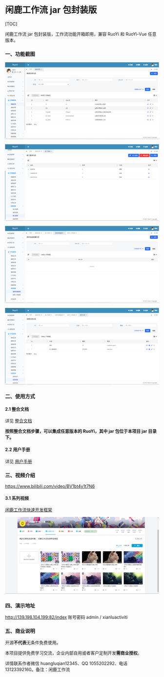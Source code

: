 # 闲鹿工作流 jar 包封装版

[TOC]



闲鹿工作流 jar 包封装版，工作流功能开箱即用，兼容 RuoYi 和 RuoYi-Vue 任意版本。



### 一、功能截图

![basedata](screenshot/basedata.png)



![deptlist](screenshot/deptlist.png)



![wftitle](screenshot/wftitle.png)



![onlineform](screenshot/onlineform.png)



### 二、使用方式

#### 2.1 整合文档

详见 [整合文档](整合文档/若依前后端不分离版整合闲鹿工作流.pdf)

**按照整合文档步骤，可以集成任意版本的 RuoYi，其中 jar 包位于本项目 jar 目录下。**



#### 2.2 用户手册

详见 [用户手册](用户手册/闲鹿工作流(前后端不分离)用户手册.pdf)



### 三、视频介绍

https://www.bilibili.com/video/BV1bt4y1t7N6



#### 3.1 系列视频

[闲鹿工作流快速开发框架](https://space.bilibili.com/111672227/channel/collectiondetail?sid=561440)

![tutorial](screenshot/tutorial.png)



### 四、演示地址

http://139.198.104.199:82/index
账号密码 admin / xianluactiviti



### 五、商业说明

开源**不代表**无条件免费使用。

本项目提供免费学习交流，企业内部自用或者客户定制开发**需商业授权**。

详情联系作者微信 huangluqian12345、QQ 1055202292、电话 13123392160。备注：闲鹿工作流

